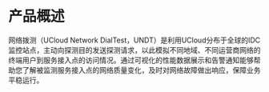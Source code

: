 # 产品概述

网络拨测（UCloud Network DialTest，UNDT）是利用UCloud分布于全球的IDC监控站点，主动向探测目的发送探测请求，以此模拟不同地域、不同运营商网络的终端用户到服务接入点的访问情况。通过可视化的性能数据展示和告警通知能够帮助您了解被监测服务接入点的网络质量变化，及时对网络故障做出响应，保障业务平稳运行。

